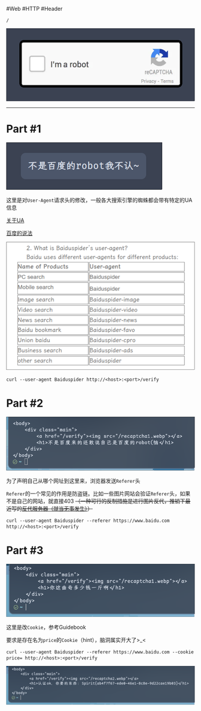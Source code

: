 #Web #HTTP #Header 

```
/
```

![](<./img/Pasted image 20230507233337.png>)

---

Part #1
===
![](<./img/Pasted image 20230507233553.png>)

这里是对`User-Agent`请求头的修改，一般各大搜索引擎的蜘蛛都会带有特定的UA信息

[关于UA](https://developer.mozilla.org/en-US/docs/Web/HTTP/Headers/User-Agent)

[百度的说法](https://help.baidu.com/question?prod_id=99&class=0&id=3001)

![](<./img/Pasted image 20230507234519.png>)

```shell
curl --user-agent Baiduspider http://<host>:<port>/verify
```

Part #2
===

![](<./img/Pasted image 20230507235025.png>)

为了声明自己从哪个网址到这里来，浏览器发送`Referer`头

`Referer`的一个常见的作用是防盗链。比如一些图片网站会验证`Referer`头，如果不是自己的网站，就直接403
~~（一种可行的反制措施是进行图片反代，推销下最近写的[反代服务器（就当无事发生）](javascript:void(0);)）~~

```shell
curl --user-agent Baiduspider --referer https://www.baidu.com http://<host>:<port>/verify
```

Part #3
===

![](<./img/Pasted image 20230508003418.png>)

这里是改`Cookie`，参考Guidebook

要求是存在名为`price`的`Cookie`（hint），脑洞属实开大了>\_<

```shell
curl --user-agent Baiduspider --referer https://www.baidu.com --cookie price= http://<host>:<port>/verify
```

![](<./img/Pasted image 20230508004015.png>)
